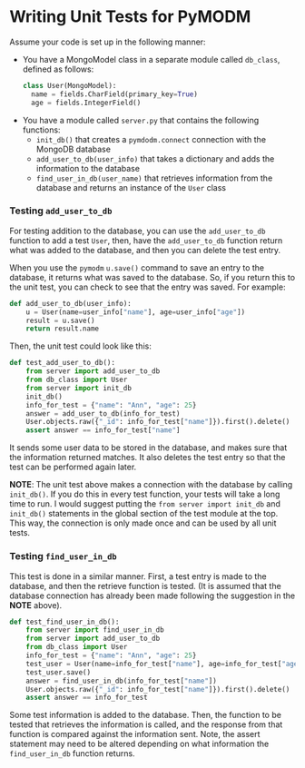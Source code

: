 # Writing Unit Tests for PyMODM

Assume your code is set up in the following manner:
* You have a MongoModel class in a separate module called `db_class`, defined
  as follows:  
  ```python
  class User(MongoModel):
    name = fields.CharField(primary_key=True)
    age = fields.IntegerField()
  ```
* You have a module called `server.py` that contains the following functions:
  + `init_db()` that creates a `pymdodm.connect` connection with the MongoDB
    database
  + `add_user_to_db(user_info)` that takes a dictionary and adds the 
    information to the database
  + `find_user_in_db(user_name)` that retrieves information from the database
    and returns an instance of the `User` class
    
### Testing `add_user_to_db`
For testing addition to the database, you can use the `add_user_to_db` function
to add a test `User`, then, have the `add_user_to_db` function return what was
added to the database, and then you can delete the test entry.

When you use the `pymodm` `u.save()` command to save an entry to the database,
it returns what was saved to the database.  So, if you return this to the 
unit test, you can check to see that the entry was saved.  For example:

```python
def add_user_to_db(user_info):
    u = User(name=user_info["name"], age=user_info["age"])
    result = u.save()
    return result.name
```
Then, the unit test could look like this:
```python
def test_add_user_to_db():
    from server import add_user_to_db
    from db_class import User
    from server import init_db
    init_db()
    info_for_test = {"name": "Ann", "age": 25}
    answer = add_user_to_db(info_for_test)
    User.objects.raw({"_id": info_for_test["name"]}).first().delete()
    assert answer == info_for_test["name"]
```
It sends some user data to be stored in the database, and makes sure that the
information returned matches.  It also deletes the test entry so that the
test can be performed again later.

**NOTE**: The unit test above makes a connection with the database by calling
`init_db()`.  If you do this in every test function, your tests will take a
long time to run.  I would suggest putting the `from server import init_db` and
`init_db()` statements in the global section of the test module at the top.
This way, the connection is only made once and can be used by all unit tests.

### Testing `find_user_in_db`
This test is done in a similar manner.  First, a test entry is made to the 
database, and then the retrieve function is tested.  (It is assumed that the
database connection has already been made following the suggestion in the
**NOTE** above).

```python
def test_find_user_in_db():
    from server import find_user_in_db
    from server import add_user_to_db
    from db_class import User
    info_for_test = {"name": "Ann", "age": 25}
    test_user = User(name=info_for_test["name"], age=info_for_test["age"])
    test_user.save()
    answer = find_user_in_db(info_for_test["name"])
    User.objects.raw({"_id": info_for_test["name"]}).first().delete()
    assert answer == info_for_test
```
Some test information is added to the database.  Then, the function to be 
tested that retrieves the information is called, and the response from that
function is compared against the information sent.  Note, the assert statement
may need to be altered depending on what information the `find_user_in_db`
function returns.

